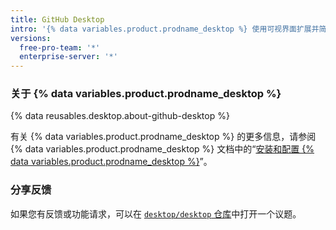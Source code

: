 ```yaml
---
title: GitHub Desktop
intro: '{% data variables.product.prodname_desktop %} 使用可视界面扩展并简化您的 Git 和 {% data variables.product.prodname_dotcom %} 工作流程。'
versions:
  free-pro-team: '*'
  enterprise-server: '*'
---
```


### 关于 {% data variables.product.prodname_desktop %}

{% data reusables.desktop.about-github-desktop %}

有关 {% data variables.product.prodname_desktop %} 的更多信息，请参阅 {% data variables.product.prodname_desktop %} 文档中的“[安装和配置 {% data variables.product.prodname_desktop %}](/desktop/installing-and-configuring-github-desktop)”。

### 分享反馈

如果您有反馈或功能请求，可以在 [`desktop/desktop` 仓库](https://github.com/desktop/desktop)中打开一个议题。
